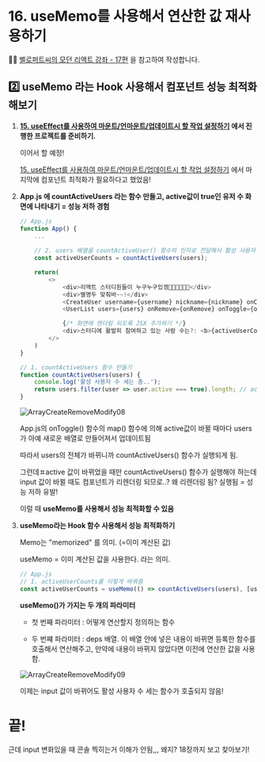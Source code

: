 # 16. useMemo를 사용해서 연산한 값 재사용하기

✍🏻 [벨로퍼트씨의 모던 리액트 강좌 - 17편](https://react.vlpt.us/basic/17-useMemo.html) 을 참고하여 작성합니다.

## 2️⃣ useMemo 라는 Hook 사용해서 컴포넌트 성능 최적화해보기

1. __[15. useEffect를 사용하여 마운트/언마운트/업데이트시 할 작업 설정하기]() 에서 진행한 프로젝트를 준비하기.__

    이어서 할 예정!

    [15. useEffect를 사용하여 마운트/언마운트/업데이트시 할 작업 설정하기]() 에서 마지막에 컴포넌트 최적화가 필요하다고 했었음!

2. __App.js 에 countActiveUsers 라는 함수 만들고, active값이 true인 유저 수 화면에 나타내기 = 성능 저하 경험__

    ~~~javascript
    // App.js
    function App() {
        ...
        
        // 2. users 배열을 countActiveUser() 함수의 인자로 전달해서 활성 사용자 수 return 받기
        const activeUserCounts = countActiveUsers(users);

        return(
            <>
                <div>리액트 스터디원들이 누구누구있겡👩🏻‍💻👨🏻‍💻</div>
                <div>별명두 맞춰바~~!</div>
                <CreateUser username={username} nickname={nickname} onChange={onChange} onCreate={onCreate}/>
                <UserList users={users} onRemove={onRemove} onToggle={onToggle}/>

                {/* 화면에 렌더링 되도록 JSX 추가하기 */}
                <div>스터디에 활발히 참여하고 있는 사람 수는?: <b>{activeUserCounts}</b> 명!</div>
            </>
        )
    }

    // 1. countActiveUsers 함수 만들기
    function countActiveUsers(users) {
        console.log('활성 사용자 수 세는 중..');
        return users.filter(user => user.active === true).length; // active가 true인 사람만 필터로 걸러서 배열 만듬
    }
    ~~~

    ![ArrayCreateRemoveModify08](https://user-images.githubusercontent.com/31889335/102892045-a515eb80-44a2-11eb-86b4-3b417a9954cf.gif)    

    App.js의 onToggle() 함수의 map() 함수에 의해 active값이 바뀔 때마다 users가 아예 새로운 배열로 만들어져서 업데이트됨

    따라서 users의 전체가 바뀌니까 countActiveUsers() 함수가 실행되게 됨.

    그런데ㅍactive 값이 바뀌었을 때만 countActiveUsers() 함수가 실행해야 하는데 input 값이 바뀔 때도 컴포넌트가 리렌더링 되므로..? 왜 리렌더링 됨? 실행됨 = 성능 저하 유발!

    이럴 때 __useMemo를 사용해서 성능 최적화할 수 있음__

3. __useMemo라는 Hook 함수 사용해서 성능 최적화하기__

    Memo는 "memorized" 를 의미. (=이미 계산된 값)

    useMemo = 이미 계산된 값을 사용한다. 라는 의미.

    ~~~javascript
    // App.js
    // 1. activeUserCounts를 이렇게 바꿔줌
    const activeUserCounts = useMemo(() => countActiveUsers(users), [users]);
    ~~~

    __useMemo()가 가지는 두 개의 파라미터__

    * 첫 번째 파라미터 : 어떻게 연산할지 정의하는 함수

    * 두 번쨰 파라미터 : deps 배열. 이 배열 안에 넣은 내용이 바뀌면 등록한 함수를 호출해서 연산해주고, 만약에 내용이 바뀌지 않았다면 이전에 연산한 값을 사용함.

    ![ArrayCreateRemoveModify09](https://user-images.githubusercontent.com/31889335/102893391-dabbd400-44a4-11eb-8ac9-9b8b57a977ef.gif)

    이제는 input 값이 바뀌어도 활성 사용자 수 세는 함수가 호출되지 않음!

# 끝!

근데 input 변화있을 때 콘솔 찍히는거 이해가 안됨,,, 왜지? 18장까지 보고 찾아보기!
